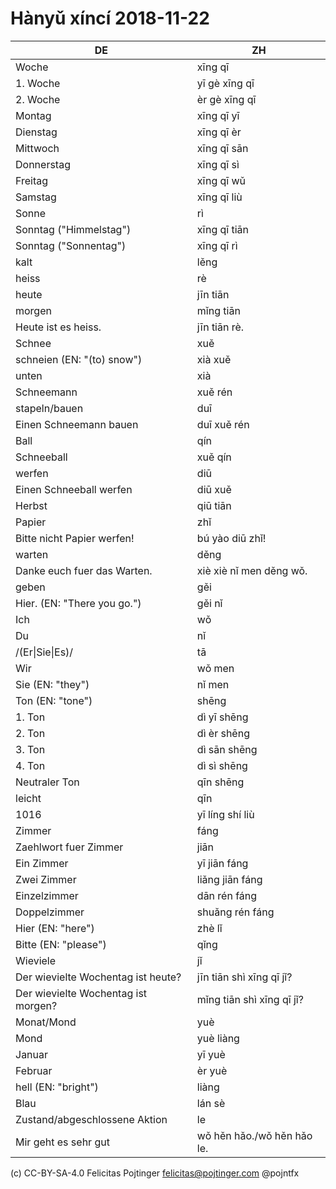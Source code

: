 # Hànyǔ xíncí 2018-11-22

| DE                                  | ZH                         |
| ----------------------------------- | -------------------------- |
| Woche                               | xīng qī                    |
| 1. Woche                            | yī gè xīng qī              |
| 2. Woche                            | èr gè xīng qī              |
| Montag                              | xīng qī yī                 |
| Dienstag                            | xīng qī èr                 |
| Mittwoch                            | xīng qī sān                |
| Donnerstag                          | xīng qī sì                 |
| Freitag                             | xīng qī wǔ                 |
| Samstag                             | xīng qī liù                |
| Sonne                               | rì                         |
| Sonntag ("Himmelstag")              | xīng qī tiān               |
| Sonntag ("Sonnentag")               | xīng qī rì                 |
| kalt                                | lěng                       |
| heiss                               | rè                         |
| heute                               | jīn tiān                   |
| morgen                              | mǐng tiān                  |
| Heute ist es heiss.                 | jīn tiān rè.               |
| Schnee                              | xuě                        |
| schneien (EN: "(to) snow")          | xià xuě                    |
| unten                               | xià                        |
| Schneemann                          | xuě rén                    |
| stapeln/bauen                       | duī                        |
| Einen Schneemann bauen              | duī xuě rén                |
| Ball                                | qín                        |
| Schneeball                          | xuě qín                    |
| werfen                              | diū                        |
| Einen Schneeball werfen             | diū xuě                    |
| Herbst                              | qiū tiān                   |
| Papier                              | zhǐ                        |
| Bitte nicht Papier werfen!          | bú yào diū zhǐ!            |
| warten                              | děng                       |
| Danke euch fuer das Warten.         | xiè xiè nǐ men děng wǒ.    |
| geben                               | gěi                        |
| Hier. (EN: "There you go.")         | gěi nǐ                     |
| Ich                                 | wǒ                         |
| Du                                  | nǐ                         |
| /(Er\|Sie\|Es)/                     | tā                         |
| Wir                                 | wǒ men                     |
| Sie (EN: "they")                    | nǐ men                     |
| Ton (EN: "tone")                    | shēng                      |
| 1. Ton                              | dì yī shēng                |
| 2. Ton                              | dì èr shēng                |
| 3. Ton                              | dì sān shēng               |
| 4. Ton                              | dì sì shēng                |
| Neutraler Ton                       | qīn shēng                  |
| leicht                              | qīn                        |
| 1016                                | yī líng shí liù            |
| Zimmer                              | fáng                       |
| Zaehlwort fuer Zimmer               | jiān                       |
| Ein Zimmer                          | yī jiān fáng               |
| Zwei Zimmer                         | liǎng jiān fáng            |
| Einzelzimmer                        | dān rén fáng               |
| Doppelzimmer                        | shuǎng rén fáng            |
| Hier (EN: "here")                   | zhè lǐ                     |
| Bitte (EN: "please")                | qǐng                       |
| Wieviele                            | jǐ                         |
| Der wievielte Wochentag ist heute?  | jīn tiān shì xīng qī jǐ?   |
| Der wievielte Wochentag ist morgen? | mǐng tiān shì xīng qī jǐ?  |
| Monat/Mond                          | yuè                        |
| Mond                                | yuè liàng                  |
| Januar                              | yī yuè                     |
| Februar                             | èr yuè                     |
| hell (EN: "bright")                 | liàng                      |
| Blau                                | lán sè                     |
| Zustand/abgeschlossene Aktion       | le                         |
| Mir geht es sehr gut                | wǒ hěn hǎo./wǒ hěn hǎo le. |

(c) CC-BY-SA-4.0 Felicitas Pojtinger <felicitas@pojtinger.com> @pojntfx
